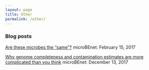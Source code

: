 ```yaml
---
layout: page
title: Other
permalink: /other/
---
```


### Blog posts

[Are these microbes the “same”?](https://www.microbe.net/2017/02/15/are-these-microbes-the-same/)
microBEnet: February 15, 2017

[Why genome completeness and contamination estimates are more complicated than you think](https://www.microbe.net/2017/12/13/why-genome-completeness-and-contamination-estimates-are-more-complicated-than-you-think/)
microBEnet: December 13, 2017